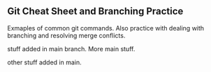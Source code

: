 ## Git Cheat Sheet and Branching Practice

Exmaples of common git commands. Also practice with dealing with branching and resolving merge conflicts.

stuff added in main branch.
More main stuff.


other stuff added in main.